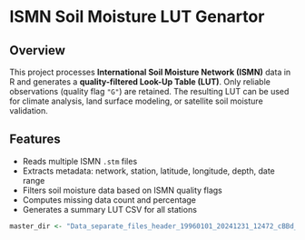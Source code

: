 # ISMN Soil Moisture LUT Genartor

## Overview
This project processes **International Soil Moisture Network (ISMN)** data in R and generates a **quality-filtered Look-Up Table (LUT)**. Only reliable observations (quality flag `"G"`) are retained. The resulting LUT can be used for climate analysis, land surface modeling, or satellite soil moisture validation.

## Features
- Reads multiple ISMN `.stm` files
- Extracts metadata: network, station, latitude, longitude, depth, date range
- Filters soil moisture data based on ISMN quality flags
- Computes missing data count and percentage
- Generates a summary LUT CSV for all stations


```r
master_dir <- "Data_separate_files_header_19960101_20241231_12472_cBBd_20250831"
